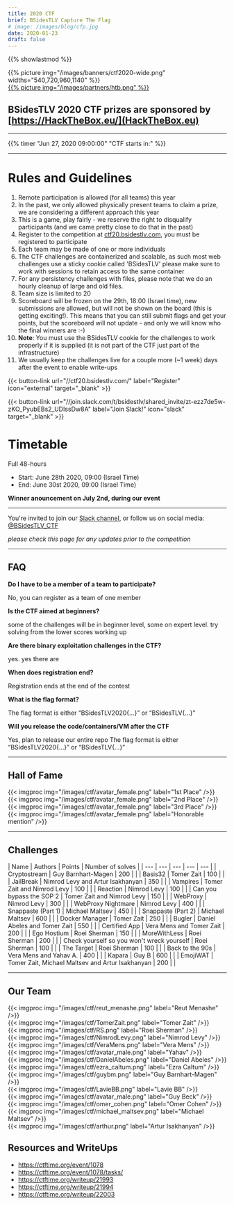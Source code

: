 ```yaml
---
title: 2020 CTF
brief: BSidesTLV Capture The Flag
# image: /images/blog/cfp.jpg
date: 2020-01-23
draft: false
---
```

{{% showlastmod %}}

<div class="row">
    <div class="col-xs-12 col-md-7">{{% picture img="/images/banners/ctf2020-wide.png" widths="540,720,960,1140" %}}</div>
    <div class="col-xs-8 col-md-5"><a href="https://HackTheBox.eu/" target="_blank">{{% picture img="/images/partners/htb.png" %}}</a></div>
</div>

## BSidesTLV 2020 CTF prizes are sponsored by [https://HackTheBox.eu/](HackTheBox.eu)

---

{{% timer "Jun 27, 2020 09:00:00" "CTF starts in:" %}}

---

# Rules and Guidelines

1. Remote participation is allowed (for all teams) this year
1. In the past, we only allowed physically present teams to claim a prize, we are considering a different approach this year
1. This is a game, play fairly - we reserve the right to disqualify participants (and we came pretty close to do that in the past)
1. Register to the competition at [ctf20.bsidestlv.com](https://ctf20.bsidestlv.com), you must be registered to participate
1. Each team may be made of one or more individuals
1. The CTF challenges are containerized and scalable, as such most web challenges use a sticky cookie called 'BSidesTLV' please make sure to work with sessions to retain access to the same container
1. For any persistency challenges with files, please note that we do an hourly cleanup of large and old files.
1. Team size is limited to 20
1. Scoreboard will be frozen on the 29th, 18:00 (Israel time), new submissions are allowed, but will not be shown on the board (this is getting exciting!). This means that you can still submit flags and get your points, but the scoreboard will not update - and only we will know who the final winners are :-) 
1. **Note**: You must use the BSidesTLV cookie for the challenges to work properly if it is supplied (it is not part of the CTF just part of the infrastructure)
1. We usually keep the challenges live for a couple more (~1 week) days after the event to enable write-ups

{{< button-link
    url="//ctf20.bsidestlv.com/"
    label="Register"
    icon="external"
    target="_blank" >}}

{{< button-link url="//join.slack.com/t/bsidestlv/shared_invite/zt-ezz7de5w-zKO_PyubEBs2_UDIssDw8A"
        label="Join Slack!"
    icon="slack"
    target="_blank" >}} 


#  Timetable

Full 48-hours

* Start: June 28th 2020, 09:00 (Israel Time)
* End:   June 30st 2020, 09:00 (Israel Time)

**Winner anouncement on July 2nd, during our event**

---

You're invited to join our [Slack channel](https://join.slack.com/t/bsidestlv/shared_invite/zt-ezz7de5w-zKO_PyubEBs2_UDIssDw8A), or follow us on social media: [@BSidesTLV_CTF](https://twitter.com/BSidesTLV_CTF)

*please check this page for any updates prior to the competition*

---

## FAQ

**Do I have to be a member of a team to participate?**

No, you can register as a team of one member

**Is the CTF aimed at beginners?**

some of the challenges will be in beginner level, some on expert level. try solving from the lower scores working up 

**Are there binary exploitation challenges in the CTF?**

yes. yes there are

**When does registration end?**

Registration ends at the end of the contest

**What is the flag format?**

The flag format is either “BSidesTLV2020{…}” or “BSidesTLV{…}”

**Will you release the code/containers/VM after the CTF**

Yes, plan to release our entire repo
The flag format is either “BSidesTLV2020{…}” or “BSidesTLV{…}”

---

## Hall of Fame

<div class="row around-xs avatars">
    <div>{{< imgproc img="/images/ctf/avatar_female.png" label="1st Place" />}}</div>
    <div>{{< imgproc img="/images/ctf/avatar_female.png" label="2nd Place" />}}</div>
    <div>{{< imgproc img="/images/ctf/avatar_female.png" label="3rd Place" />}}</div>
    <div>{{< imgproc img="/images/ctf/avatar_female.png" label="Honorable mention" />}}</div>
</div>

---

## Challenges

| Name | Authors | Points | Number of solves |
| ---  | --- | --- | --- | --- |
| Cryptostream | Guy Barnhart-Magen               | 200 | |
| Basis32      | Tomer Zait                       | 100 | |
| JailBreak    | Nimrod Levy and Artur Isakhanyan | 350 | |
| Vampires     | Tomer Zait and Nimrod Levy       | 100 | |
| Reaction     | Nimrod Levy                      | 100 | |
| Can you bypass the SOP 2 | Tomer Zait and Nimrod Levy | 150 | |
| WebProxy     | Nimrod Levy                      | 300 | |
| WebProxy Nightmare | Nimrod Levy                | 400 | |
| Snappaste (Part 1) | Michael Maltsev            | 450 | |
| Snappaste (Part 2) | Michael Maltsev            | 600 | |
| Docker Manager     | Tomer Zait                 | 250 | |
| Bugler             | Daniel Abeles and Tomer Zait | 550 | |
| Certified App      | Vera Mens and Tomer Zait   | 200 | |
| Ego Hostium        | Roei Sherman               | 150 | |
| MoreWithLess       | Roei Sherman               | 200 | |
| Check yourself so you won't wreck yourself | Roei Sherman               | 100 | |
| The Target         | Roei Sherman               | 100 | |
| Back to the 90s    | Vera Mens and Yahav A.     | 400 | |
| Kapara             | Guy B                      | 600 | |
| EmojiWAT           | Tomer Zait, Michael Maltsev and Artur Isakhanyan | 200 | |

---

## Our Team

<div class="row around-xs avatars shuffle">
    <div>{{< imgproc img="/images/ctf/reut_menashe.png" label="Reut Menashe" />}}</div>
    <div>{{< imgproc img="/images/ctf/TomerZait.png" label="Tomer Zait" />}}</div>
    <div>{{< imgproc img="/images/ctf/RS.png" label="Roei Sherman" />}} </div>
    <div>{{< imgproc img="/images/ctf/NimrodLevy.png" label="Nimrod Levy" />}}</div>
    <div>{{< imgproc img="/images/ctf/VeraMens.png" label="Vera Mens" />}}</div>
    <div>{{< imgproc img="/images/ctf/avatar_male.png" label="Yahav" />}}</div>
    <div>{{< imgproc img="/images/ctf/DanielAbeles.png" label="Daniel Abeles" />}}</div>
    <div>{{< imgproc img="/images/ctf/ezra_caltum.png" label="Ezra Caltum" />}}</div>
    <div>{{< imgproc img="/images/ctf/guybm.png" label="Guy Barnhart-Magen" />}}</div>
    <div>{{< imgproc img="/images/ctf/LavieBB.png" label="Lavie BB" />}}</div>
    <div>{{< imgproc img="/images/ctf/avatar_male.png" label="Guy Beck" />}}</div>
    <div>{{< imgproc img="/images/ctf/omer_cohen.png" label="Omer Cohen" />}}</div>
    <div>{{< imgproc img="/images/ctf/michael_maltsev.png" label="Michael Maltsev" />}}</div>
    <div>{{< imgproc img="/images/ctf/arthur.png" label="Artur Isakhanyan" />}}</div>
</div>

## Resources and WriteUps

* https://ctftime.org/event/1078
* https://ctftime.org/event/1078/tasks/
* https://ctftime.org/writeup/21993
* https://ctftime.org/writeup/21994
* https://ctftime.org/writeup/22003
